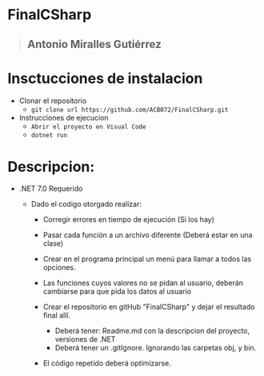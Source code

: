 # FinalCSharp
>
> ## Antonio Miralles Gutiérrez
>
# Insctucciones de instalacion

- Clonar el repositorio
  - `git clone url https://github.com/ACB072/FinalCSharp.git`
- Instrucciones de ejecucion
  - `Abrir el proyecto en Visual Code`
  - `dotnet run`
# Descripcion:
- .NET 7.0 Requerido

    - Dado el codigo otorgado realizar:

        - Corregir errores en tiempo de ejecución (Si los hay)

        - Pasar cada función a un archivo diferente (Deberá estar en una clase)

        - Crear en el programa principal un menú para llamar a todos las opciones.

        - Las funciones cuyos valores no se pidan al usuario, deberán cambiarse para que pida los datos al usuario

        -  Crear el repositorio en gitHub "FinalCSharp" y dejar el resultado final allí.
            - Deberá tener: Readme.md con la descripcion del proyecto, versiones de .NET
            - Deberá tener un .gitIgnore. Ignorando las carpetas obj, y bin.

        - El código repetido deberá optimizarse.

